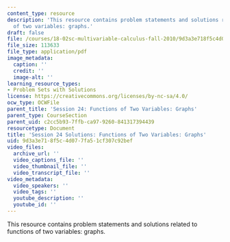 ```yaml
---
content_type: resource
description: 'This resource contains problem statements and solutions related to functions
  of two variables: graphs.'
draft: false
file: /courses/18-02sc-multivariable-calculus-fall-2010/9d3a3e718f5c4d077fa51cf307c92bef_MIT18_02SC_pb_23_comb.pdf
file_size: 113633
file_type: application/pdf
image_metadata:
  caption: ''
  credit: ''
  image-alt: ''
learning_resource_types:
- Problem Sets with Solutions
license: https://creativecommons.org/licenses/by-nc-sa/4.0/
ocw_type: OCWFile
parent_title: 'Session 24: Functions of Two Variables: Graphs'
parent_type: CourseSection
parent_uid: c2cc5b93-7ffb-ca97-9260-841317394439
resourcetype: Document
title: 'Session 24 Solutions: Functions of Two Variables: Graphs'
uid: 9d3a3e71-8f5c-4d07-7fa5-1cf307c92bef
video_files:
  archive_url: ''
  video_captions_file: ''
  video_thumbnail_file: ''
  video_transcript_file: ''
video_metadata:
  video_speakers: ''
  video_tags: ''
  youtube_description: ''
  youtube_id: ''
---
```

This resource contains problem statements and solutions related to functions of two variables: graphs.